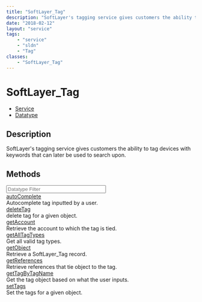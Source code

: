 ```yaml
---
title: "SoftLayer_Tag"
description: "SoftLayer's tagging service gives customers the ability to tag devices with keywords that can later be used to search up... "
date: "2018-02-12"
layout: "service"
tags:
    - "service"
    - "sldn"
    - "Tag"
classes:
    - "SoftLayer_Tag"
---
```

# SoftLayer_Tag
<div id='service-datatype'>
    <ul id='sldn-reference-tabs'>
    <li id='service'> <a href='/reference/services/SoftLayer_Tag' >Service</a></li>    <li id='datatype'> <a href='/reference/datatypes/SoftLayer_Tag' >Datatype</a></li>
    </ul>
</div>

## Description
SoftLayer's tagging service gives customers the ability to tag devices with keywords that can later be used to search upon. 



        
<div id="properties" class="content">
    <h2>Methods</h2>
    <div class="view-filters">
        <div class="clearfix">
            <div class="search-input-box">
                <input placeholder="Datatype Filter" onkeyup="titleSearch(inputId='edit-combine', divId='method-div', elementClass='method-row')" 
                    type="text" id="edit-combine" value="" size="30" maxlength="128" class="form-text">
            </div>
        </div>
    </div>
    <div id="method-div">
            <div class="method-row">
                        <span class='view-field-title'><a href='/reference/services/SoftLayer_Tag/autoComplete'> autoComplete</a> </span>
            <div class='views-field-body'>Autocomplete tag inputted by a user.</div>
        </div>
            <div class="method-row">
                        <span class='view-field-title'><a href='/reference/services/SoftLayer_Tag/deleteTag'> deleteTag</a> </span>
            <div class='views-field-body'>delete tag for a given object.</div>
        </div>
            <div class="method-row">
                        <span class='view-field-title'><a href='/reference/services/SoftLayer_Tag/getAccount'> getAccount</a> </span>
            <div class='views-field-body'>Retrieve the account to which the tag is tied.</div>
        </div>
            <div class="method-row">
                        <span class='view-field-title'><a href='/reference/services/SoftLayer_Tag/getAllTagTypes'> getAllTagTypes</a> </span>
            <div class='views-field-body'>Get all valid tag types.</div>
        </div>
            <div class="method-row">
                        <span class='view-field-title'><a href='/reference/services/SoftLayer_Tag/getObject'> getObject</a> </span>
            <div class='views-field-body'>Retrieve a SoftLayer_Tag record.</div>
        </div>
            <div class="method-row">
                        <span class='view-field-title'><a href='/reference/services/SoftLayer_Tag/getReferences'> getReferences</a> </span>
            <div class='views-field-body'>Retrieve references that tie object to the tag.</div>
        </div>
            <div class="method-row">
                        <span class='view-field-title'><a href='/reference/services/SoftLayer_Tag/getTagByTagName'> getTagByTagName</a> </span>
            <div class='views-field-body'>Get the tag object based on what the user inputs.</div>
        </div>
            <div class="method-row">
                        <span class='view-field-title'><a href='/reference/services/SoftLayer_Tag/setTags'> setTags</a> </span>
            <div class='views-field-body'>Set the tags for a given object.</div>
        </div>
        </div>
</div>

